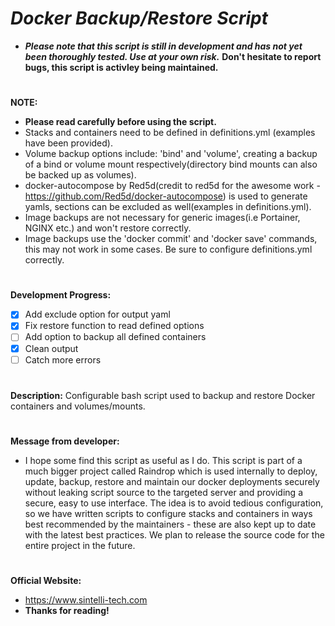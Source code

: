  # *Docker Backup/Restore Script*
 * ***Please note that this script is still in development and has not yet been thoroughly tested. Use at your own risk.***
 **Don't hesitate to report bugs, this script is activley being maintained.**
 #  
 **NOTE:**  
 * **Please read carefully before using the script.**
 * Stacks and containers need to be defined in definitions.yml (examples have been provided).
 * Volume backup options include: 'bind' and 'volume', creating a backup of a bind or volume mount respectively(directory bind mounts can also be backed up as volumes).
 * docker-autocompose by Red5d(credit to red5d for the awesome work - https://github.com/Red5d/docker-autocompose) is used to generate yamls, sections can be excluded as well(examples in definitions.yml).
 * Image backups are not necessary for generic images(i.e Portainer, NGINX etc.) and won't restore correctly.
 * Image backups use the 'docker commit' and 'docker save' commands, this may not work in some cases. Be sure to configure definitions.yml correctly.
 #  
 **Development Progress:**  
 - [x] Add exclude option for output yaml
 - [x] Fix restore function to read defined options
 - [ ] Add option to backup all defined containers
 - [x] Clean output
 - [ ] Catch more errors
 #
 **Description:**
 Configurable bash script used to backup and restore Docker containers and volumes/mounts.
 #
 **Message from developer:**
 * I hope some find this script as useful as I do. This script is part of a much bigger project called Raindrop which is used internally to deploy, update, backup, restore and maintain our docker deployments securely without leaking script source to the targeted server and providing a secure, easy to use interface. The idea is to avoid tedious configuration, so we have written scripts to configure stacks and containers in ways best recommended by the maintainers - these are also kept up to date with the latest best practices. We plan to release the source code for the entire project in the future.
 #
 **Official Website:**
 * https://www.sintelli-tech.com
 * **Thanks for reading!**
